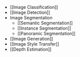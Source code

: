 - [[Image Classification]]
- [[Image Detection]]
- Image Segmentation
	- [[Semantic Segmentation]]
	- [[Instance Segmentation]]
	- [[Panoramic Segmentation]]
- [[Image Generation]]
- [[Image Style Transfer]]
- [[Depth Estimation]]